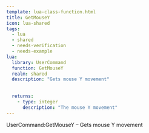 ```yaml
---
template: lua-class-function.html
title: GetMouseY
icon: lua-shared
tags:
  - lua
  - shared
  - needs-verification
  - needs-example
lua:
  library: UserCommand
  function: GetMouseY
  realm: shared
  description: "Gets mouse Y movement"
  
  
  returns:
    - type: integer
      description: "The mouse Y movement"
---
```


<div class="lua__search__keywords">
UserCommand:GetMouseY &#x2013; Gets mouse Y movement
</div>
